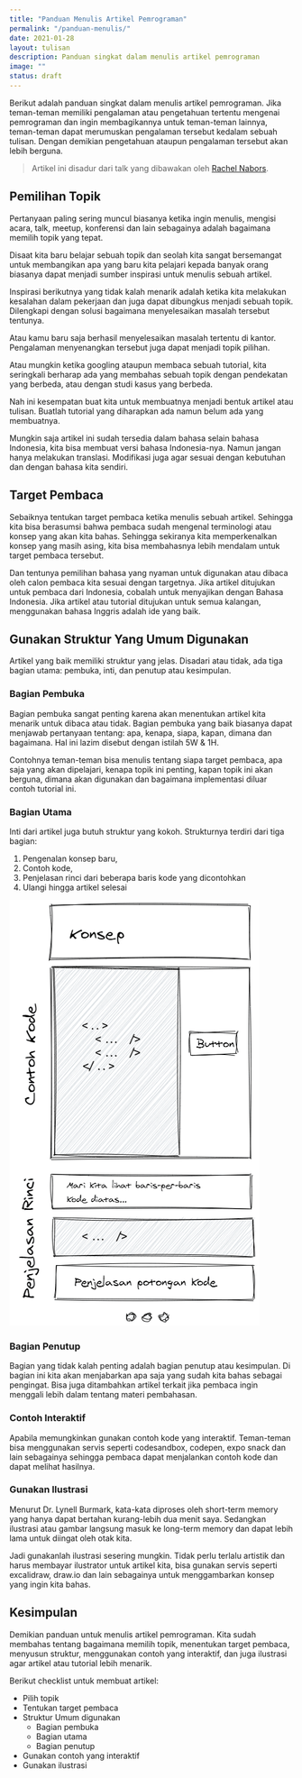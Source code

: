 ```yaml
---
title: "Panduan Menulis Artikel Pemrograman"
permalink: "/panduan-menulis/"
date: 2021-01-28
layout: tulisan
description: Panduan singkat dalam menulis artikel pemrograman
image: ""
status: draft
---
```


Berikut adalah panduan singkat dalam menulis artikel pemrograman. Jika teman-teman memiliki pengalaman atau pengetahuan tertentu mengenai pemrograman dan ingin membagikannya untuk teman-teman lainnya, teman-teman dapat merumuskan pengalaman tersebut kedalam sebuah tulisan. Dengan demikian pengetahuan ataupun pengalaman tersebut akan lebih berguna.

> Artikel ini disadur dari talk yang dibawakan oleh <a href="https://rachelnabors.com/" target="_blank">Rachel Nabors</a>.

## Pemilihan Topik

Pertanyaan paling sering muncul biasanya ketika ingin menulis, mengisi acara, talk, meetup, konferensi dan lain sebagainya adalah bagaimana memilih topik yang tepat.

Disaat kita baru belajar sebuah topik dan seolah kita sangat bersemangat untuk membangikan apa yang baru kita pelajari kepada banyak orang biasanya dapat menjadi sumber inspirasi untuk menulis sebuah artikel.

Inspirasi berikutnya yang tidak kalah menarik adalah ketika kita melakukan kesalahan dalam pekerjaan dan juga dapat dibungkus menjadi sebuah topik. Dilengkapi dengan solusi bagaimana menyelesaikan masalah tersebut tentunya.

Atau kamu baru saja berhasil menyelesaikan masalah tertentu di kantor. Pengalaman menyenangkan tersebut juga dapat menjadi topik pilihan.

Atau mungkin ketika googling ataupun membaca sebuah tutorial, kita seringkali berharap ada yang membahas sebuah topik dengan pendekatan yang berbeda, atau dengan studi kasus yang berbeda.

Nah ini kesempatan buat kita untuk membuatnya menjadi bentuk artikel atau tulisan. Buatlah tutorial yang diharapkan ada namun belum ada yang membuatnya.

Mungkin saja artikel ini sudah tersedia dalam bahasa selain bahasa Indonesia, kita bisa membuat versi bahasa Indonesia-nya. Namun jangan hanya melakukan translasi. Modifikasi juga agar sesuai dengan kebutuhan dan dengan bahasa kita sendiri.

## Target Pembaca

Sebaiknya tentukan target pembaca ketika menulis sebuah artikel. Sehingga kita bisa berasumsi bahwa pembaca sudah mengenal terminologi atau konsep yang akan kita bahas. Sehingga sekiranya kita memperkenalkan konsep yang masih asing, kita bisa membahasnya lebih mendalam untuk target pembaca tersebut.

Dan tentunya pemilihan bahasa yang nyaman untuk digunakan atau dibaca oleh calon pembaca kita sesuai dengan targetnya. Jika artikel ditujukan untuk pembaca dari Indonesia, cobalah untuk menyajikan dengan Bahasa Indonesia. Jika artikel atau tutorial ditujukan untuk semua kalangan, menggunakan bahasa Inggris adalah ide yang baik.

## Gunakan Struktur Yang Umum Digunakan

Artikel yang baik memiliki struktur yang jelas. Disadari atau tidak, ada tiga bagian utama: pembuka, inti, dan penutup atau kesimpulan.

### Bagian Pembuka

Bagian pembuka sangat penting karena akan menentukan artikel kita menarik untuk dibaca atau tidak. Bagian pembuka yang baik biasanya dapat menjawab pertanyaan tentang: apa, kenapa, siapa, kapan, dimana dan bagaimana. Hal ini lazim disebut dengan istilah 5W & 1H.

Contohnya teman-teman bisa menulis tentang siapa target pembaca, apa saja yang akan dipelajari, kenapa topik ini penting, kapan topik ini akan berguna, dimana akan digunakan dan bagaimana implementasi diluar contoh tutorial ini.

### Bagian Utama

Inti dari artikel juga butuh struktur yang kokoh. Strukturnya terdiri dari tiga bagian:

1. Pengenalan konsep baru,
2. Contoh kode,
3. Penjelasan rinci dari beberapa baris kode yang dicontohkan
4. Ulangi hingga artikel selesai

![Struktur Artikel](/assets/images/inti.png)

### Bagian Penutup

Bagian yang tidak kalah penting adalah bagian penutup atau kesimpulan. Di bagian ini kita akan menjabarkan apa saja yang sudah kita bahas sebagai pengingat. Bisa juga ditambahkan artikel terkait jika pembaca ingin menggali lebih dalam tentang materi pembahasan.

### Contoh Interaktif

Apabila memungkinkan gunakan contoh kode yang interaktif. Teman-teman bisa menggunakan servis seperti codesandbox, codepen, expo snack dan lain sebagainya sehingga pembaca dapat menjalankan contoh kode dan dapat melihat hasilnya.

### Gunakan Ilustrasi

Menurut Dr. Lynell Burmark, kata-kata diproses oleh short-term memory yang hanya dapat bertahan kurang-lebih dua menit saya. Sedangkan ilustrasi atau gambar langsung masuk ke long-term memory dan dapat lebih lama untuk diingat oleh otak kita.

Jadi gunakanlah ilustrasi sesering mungkin. Tidak perlu terlalu artistik dan harus membayar ilustrator untuk artikel kita, bisa gunakan servis seperti excalidraw, draw.io dan lain sebagainya untuk menggambarkan konsep yang ingin kita bahas.

## Kesimpulan

Demikian panduan untuk menulis artikel pemrograman. Kita sudah membahas tentang bagaimana memilih topik, menentukan target pembaca, menyusun struktur, menggunakan contoh yang interaktif, dan juga ilustrasi agar artikel atau tutorial lebih menarik.

Berikut checklist untuk membuat artikel:

- Pilih topik
- Tentukan target pembaca
- Struktur Umum digunakan
  - Bagian pembuka
  - Bagian utama
  - Bagian penutup
- Gunakan contoh yang interaktif
- Gunakan ilustrasi
